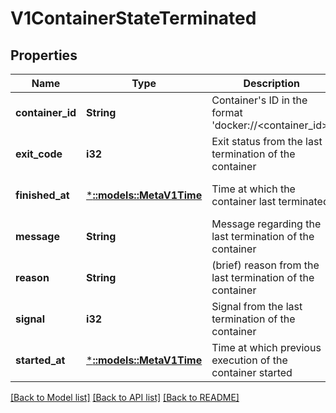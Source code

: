 # V1ContainerStateTerminated

## Properties
Name | Type | Description | Notes
------------ | ------------- | ------------- | -------------
**container_id** | **String** | Container&#39;s ID in the format &#39;docker://&lt;container_id&gt;&#39; | [optional] [default to null]
**exit_code** | **i32** | Exit status from the last termination of the container | [default to null]
**finished_at** | [***::models::MetaV1Time**](io.k8s.apimachinery.pkg.apis.meta.v1.Time.md) | Time at which the container last terminated | [optional] [default to null]
**message** | **String** | Message regarding the last termination of the container | [optional] [default to null]
**reason** | **String** | (brief) reason from the last termination of the container | [optional] [default to null]
**signal** | **i32** | Signal from the last termination of the container | [optional] [default to null]
**started_at** | [***::models::MetaV1Time**](io.k8s.apimachinery.pkg.apis.meta.v1.Time.md) | Time at which previous execution of the container started | [optional] [default to null]

[[Back to Model list]](../README.md#documentation-for-models) [[Back to API list]](../README.md#documentation-for-api-endpoints) [[Back to README]](../README.md)


